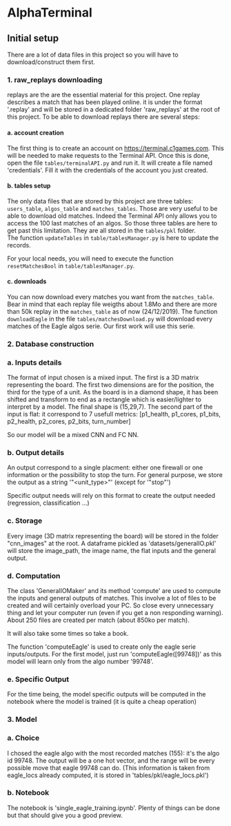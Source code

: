# AlphaTerminal

## Initial setup

There are a lot of data files in this project so you will have to download/construct them first.

### 1. raw_replays downloading

replays are the are the essential material for this project. One replay describes a match that has been played online. it is under the format '.replay' and will be stored in a dedicated folder 'raw_replays' at the root of this project. To be able to download replays there are several steps:

#### a. account creation

The first thing is to create an account on https://terminal.c1games.com. This will be needed to make requests to the Terminal API.
Once this is done, open the file `tables/terminalAPI.py` and run it. It will create a file named 'credentials'. Fill it with the credentials of the account you just created.

#### b. tables setup

The only data files that are stored by this project are three tables: `users_table`, `algos_table` and  `matches_tables`. Those are very useful to be able to download old matches. Indeed the Terminal API only allows you to access the 100 last matches of an algos. So those three tables are here to get past this limitation. They are all stored in the `tables/pkl` folder. \
The function `updateTables` in `table/tablesManager.py` is here to update the records.

For your local needs, you will need to execute the function `resetMatchesBool` in `table/tablesManager.py`.

#### c. downloads

You can now download every matches you want from the `matches_table`. Bear in mind that each replay file weigths about 1.8Mo and there are more than 50k replay in the `matches_table` as of now (24/12/2019).
The function `downloadEagle` in the file `tables/matchesDownload.py` will download every matches of the Eagle algos serie. Our first work will use this serie.


### 2. Database construction

### a. Inputs details

The format of input chosen is a mixed input. The first is a 3D matrix representing the board. The first two dimensions are for the position, the third for the type of a unit. As the board is in a diamond shape, it has been shifted and transform to end as a rectangle which is easier/lighter to interpret by a model. The final shape is (15,29,7).
The second part of the input is flat: it correspond to 7 usefull metrics: [p1_health, p1_cores, p1_bits, p2_health, p2_cores, p2_bits, turn_number]

So our model will be a mixed CNN and FC NN. 

### b. Output details

An output correspond to a single placment: either one firewall or one information or the possibility to stop the turn. 
For general purpose, we store the output as a string '"<unit_type>_<x>_<y>"' (except for '"stop"')

Specific output needs will rely on this format to create the output needed (regression, classification ...)

### c. Storage

Every image (3D matrix representing the board) will be stored in the folder "cnn_images" at the root.
A dataframe pickled as 'datasets/generalIO.pkl' will store the image_path, the image name, the flat inputs and the general output.

### d. Computation

The class 'GeneralIOMaker' and its method 'compute' are used to compute the inputs and general outputs of matches. This involve a lot of files to be created and will certainly overload your PC. So close every unnecessary thing and let your computer run (even if you get a non responding warning). About 250 files are created per match (about 850ko per match).

It will also take some times so take a book.

The function 'computeEagle' is used to create only the eagle serie inputs/outputs. 
For the first model, just run 'computeEagle([99748])' as this model will learn only from the algo number '99748'.

### e. Specific Output

For the time being, the model specific outputs will be computed in the notebook where the model is trained (it is quite a cheap operation)

### 3. Model

### a. Choice

I chosed the eagle algo with the most recorded matches (155): it's the algo id 99748.
The output will be a one hot vector, and the range will be every possible move that eagle 99748 can do. (This information is taken from eagle_locs already computed, it is stored in 'tables/pkl/eagle_locs.pkl')

### b. Notebook

The notebook is 'single_eagle_training.ipynb'. Plenty of things can be done but that should give you a good preview.